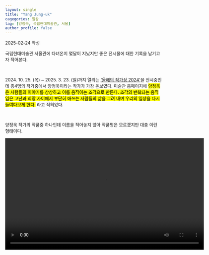 ```yaml
---
layout: single
title: "Yang Jung-uk"
cagegories: 일상
tag: [양정욱, 국립현대미술관, 서울]
author_profile: false
---
```

<p>2025-02-24 작성</p>
<p>국립현대미술관 서울관에 다녀온지 몇달이 지났지만 좋은 전시물에 대한 기록을 남기고자 적어본다.</p> 
<br/>
<p>2024. 10. 25. (목) ~ 2025. 3. 23. (일)까지 열리는 <A href="https://www.mmca.go.kr/exhibitions/exhibitionsDetail.do?exhFlag=1&exhId=202403060001752">'올해의 작가상 2024'</A>을 전시중인데 총4명의 작가중에서 양정욱이라는 작가가 가장 돋보였다. 미술관 홈페이지에 <mark>양정욱은 사람들의 이야기를 상상하고 이를 움직이는 조각으로 만든다. 조각의 반복되는 움직임은 고난과 희망 사이에서 부단히 애쓰는 사람들의 삶을 그려 내며 우리의 일상을 다시 들여다보게 한다.</mark> 라고 적혀있다.</p>
<br/>
<p>양정욱 작가의 작품중 하나인데 이름을 적어놓지 않아 작품명은 모르겠지만 대충 이런 형태이다.</p>
<video width="640" height="360" countrols mute loop>
<source src="/assets\videos\2025-02-24-Yang Jung-uk/양정욱_작품.mp4" type="video/mp4">
동영상 재생
</video> 

